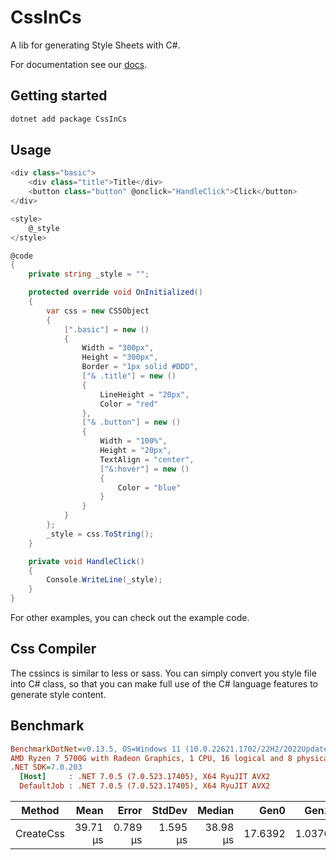 # CssInCs

A lib for generating Style Sheets with C#.

For documentation see our [docs](./docs/index.md).

## Getting started
```sh
dotnet add package CssInCs
```

## Usage
```csharp
<div class="basic">
    <div class="title">Title</div>
    <button class="button" @onclick="HandleClick">Click</button>
</div>

<style>
    @_style
</style>

@code
{
    private string _style = "";

    protected override void OnInitialized()
    {
        var css = new CSSObject
        {
            [".basic"] = new ()
            {
                Width = "300px",
                Height = "300px",
                Border = "1px solid #DDD",
                ["& .title"] = new ()
                {
                    LineHeight = "20px",
                    Color = "red"
                },
                ["& .button"] = new ()
                {
                    Width = "100%",
                    Height = "20px",
                    TextAlign = "center",
                    ["&:hover"] = new ()
                    {
                        Color = "blue"
                    }
                }
            }
        };
        _style = css.ToString();
    }

    private void HandleClick()
    {
        Console.WriteLine(_style);
    }
}
```

For other examples, you can check out the example code.

## Css Compiler
The cssincs is similar to less or sass. You can simply convert you style file into C# class, so that you can make full use of the C# language features to generate style content.

## Benchmark
``` ini
BenchmarkDotNet=v0.13.5, OS=Windows 11 (10.0.22621.1702/22H2/2022Update/SunValley2)
AMD Ryzen 7 5700G with Radeon Graphics, 1 CPU, 16 logical and 8 physical cores
.NET SDK=7.0.203
  [Host]     : .NET 7.0.5 (7.0.523.17405), X64 RyuJIT AVX2
  DefaultJob : .NET 7.0.5 (7.0.523.17405), X64 RyuJIT AVX2
```
|    Method |     Mean |    Error |   StdDev |   Median |    Gen0 |   Gen1 | Allocated |
|---------- |---------:|---------:|---------:|---------:|--------:|-------:|----------:|
| CreateCss | 39.71 μs | 0.789 μs | 1.595 μs | 38.98 μs | 17.6392 | 1.0376 | 144.29 KB |
